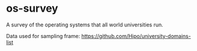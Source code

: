 # os-survey
A survey of the operating systems that
all world universities run.

Data used for sampling frame:
https://github.com/Hipo/university-domains-list
